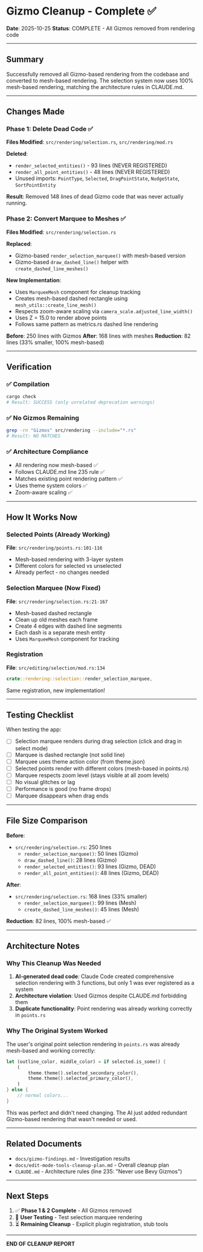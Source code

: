 # Gizmo Cleanup - Complete ✅

**Date**: 2025-10-25
**Status**: COMPLETE - All Gizmos removed from rendering code

---

## Summary

Successfully removed all Gizmo-based rendering from the codebase and converted to mesh-based rendering. The selection system now uses 100% mesh-based rendering, matching the architecture rules in CLAUDE.md.

---

## Changes Made

### Phase 1: Delete Dead Code ✅

**Files Modified**: `src/rendering/selection.rs`, `src/rendering/mod.rs`

**Deleted**:
- `render_selected_entities()` - 93 lines (NEVER REGISTERED)
- `render_all_point_entities()` - 48 lines (NEVER REGISTERED)
- Unused imports: `PointType`, `Selected`, `DragPointState`, `NudgeState`, `SortPointEntity`

**Result**: Removed 148 lines of dead Gizmo code that was never actually running.

### Phase 2: Convert Marquee to Meshes ✅

**Files Modified**: `src/rendering/selection.rs`

**Replaced**:
- Gizmo-based `render_selection_marquee()` with mesh-based version
- Gizmo-based `draw_dashed_line()` helper with `create_dashed_line_meshes()`

**New Implementation**:
- Uses `MarqueeMesh` component for cleanup tracking
- Creates mesh-based dashed rectangle using `mesh_utils::create_line_mesh()`
- Respects zoom-aware scaling via `camera_scale.adjusted_line_width()`
- Uses Z = 15.0 to render above points
- Follows same pattern as metrics.rs dashed line rendering

**Before**: 250 lines with Gizmos
**After**: 168 lines with meshes
**Reduction**: 82 lines (33% smaller, 100% mesh-based)

---

## Verification

### ✅ Compilation
```bash
cargo check
# Result: SUCCESS (only unrelated deprecation warnings)
```

### ✅ No Gizmos Remaining
```bash
grep -rn "Gizmos" src/rendering --include="*.rs"
# Result: NO MATCHES
```

### ✅ Architecture Compliance
- All rendering now mesh-based ✅
- Follows CLAUDE.md line 235 rule ✅
- Matches existing point rendering pattern ✅
- Uses theme system colors ✅
- Zoom-aware scaling ✅

---

## How It Works Now

### Selected Points (Already Working)
**File**: `src/rendering/points.rs:101-116`
- Mesh-based rendering with 3-layer system
- Different colors for selected vs unselected
- Already perfect - no changes needed

### Selection Marquee (Now Fixed)
**File**: `src/rendering/selection.rs:21-167`
- Mesh-based dashed rectangle
- Clean up old meshes each frame
- Create 4 edges with dashed line segments
- Each dash is a separate mesh entity
- Uses `MarqueeMesh` component for tracking

### Registration
**File**: `src/editing/selection/mod.rs:134`
```rust
crate::rendering::selection::render_selection_marquee,
```
Same registration, new implementation!

---

## Testing Checklist

When testing the app:

- [ ] Selection marquee renders during drag selection (click and drag in select mode)
- [ ] Marquee is dashed rectangle (not solid line)
- [ ] Marquee uses theme action color (from theme.json)
- [ ] Selected points render with different colors (mesh-based in points.rs)
- [ ] Marquee respects zoom level (stays visible at all zoom levels)
- [ ] No visual glitches or lag
- [ ] Performance is good (no frame drops)
- [ ] Marquee disappears when drag ends

---

## File Size Comparison

**Before**:
- `src/rendering/selection.rs`: 250 lines
  - `render_selection_marquee()`: 50 lines (Gizmo)
  - `draw_dashed_line()`: 28 lines (Gizmo)
  - `render_selected_entities()`: 93 lines (Gizmo, DEAD)
  - `render_all_point_entities()`: 48 lines (Gizmo, DEAD)

**After**:
- `src/rendering/selection.rs`: 168 lines (33% smaller)
  - `render_selection_marquee()`: 99 lines (Mesh)
  - `create_dashed_line_meshes()`: 45 lines (Mesh)

**Reduction**: 82 lines, 100% mesh-based ✅

---

## Architecture Notes

### Why This Cleanup Was Needed

1. **AI-generated dead code**: Claude Code created comprehensive selection rendering with 3 functions, but only 1 was ever registered as a system
2. **Architecture violation**: Used Gizmos despite CLAUDE.md forbidding them
3. **Duplicate functionality**: Point rendering was already working correctly in `points.rs`

### Why The Original System Worked

The user's original point selection rendering in `points.rs` was already mesh-based and working correctly:

```rust
let (outline_color, middle_color) = if selected.is_some() {
    (
        theme.theme().selected_secondary_color(),
        theme.theme().selected_primary_color(),
    )
} else {
    // normal colors...
}
```

This was perfect and didn't need changing. The AI just added redundant Gizmo-based rendering that wasn't needed or used.

---

## Related Documents

- `docs/gizmo-findings.md` - Investigation results
- `docs/edit-mode-tools-cleanup-plan.md` - Overall cleanup plan
- `CLAUDE.md` - Architecture rules (line 235: "Never use Bevy Gizmos")

---

## Next Steps

1. ✅ **Phase 1 & 2 Complete** - All Gizmos removed
2. 🔄 **User Testing** - Test selection marquee rendering
3. ⏳ **Remaining Cleanup** - Explicit plugin registration, stub tools

---

**END OF CLEANUP REPORT**
